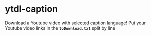 # ytdl-caption

Download a Youtube video with selected caption language!
Put your Youtube video links in the **`toDownload.txt`** split by line
